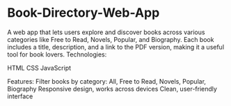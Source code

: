 # Book-Directory-Web-App
A web app that lets users explore and discover books across various categories like Free to Read, Novels, Popular, and Biography. Each book includes a title, description, and a link to the PDF version, making it a useful tool for book lovers.
Technologies:

HTML
CSS
JavaScript

Features:
Filter books by category: All, Free to Read, Novels, Popular, Biography
Responsive design, works across devices
Clean, user-friendly interface
